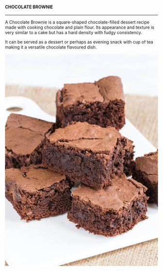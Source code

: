 #### CHOCOLATE BROWNIE
-----------------------------------------------------------------------

A Chocolate Brownie is a square-shaped chocolate-filled dessert recipe made with cooking chocolate and plain flour. Its appearance and texture is very similar to a cake but has a hard density with fudgy consistency.

It can be served as a dessert or perhaps as evening snack with cup of tea making it a versatile chocolate flavoured dish.

![Image of Chocolate Brownies](https://github.com/AaradhyaTiwari/ChocolateBrownie/blob/master/chocolatebrownies.jpg)
